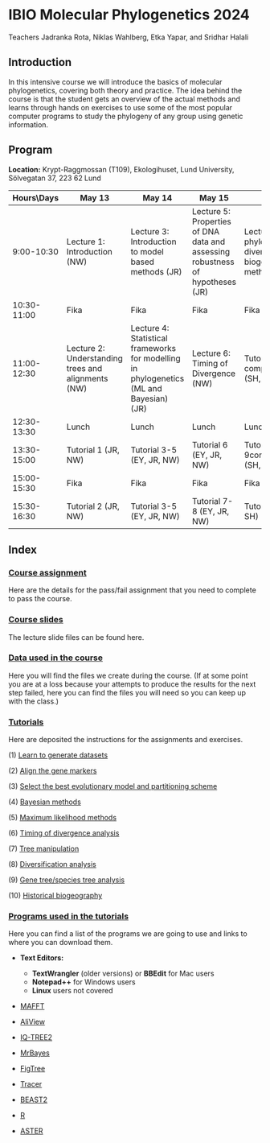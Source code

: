 
# **IBIO Molecular Phylogenetics 2024**

Teachers Jadranka Rota, Niklas Wahlberg, Etka Yapar, and Sridhar Halali

## **Introduction**

In this intensive course we will introduce the basics of molecular phylogenetics, covering both theory and practice. The idea behind the course is that the student gets an overview of the actual methods and learns through hands on exercises to use some of the most popular computer programs to study the phylogeny of any group using genetic information.

## **Program**

**Location:** Krypt-Raggmossan (T109), Ekologihuset, Lund University, Sölvegatan 37, 223 62 Lund

<!--
| Hours\Days | April 25 | April 26 | April 29 | May 2 |
| --- | ---- | ---- | ---- | ---- |
| 9:00-10:30 | Module outline, relevant databases (BOLD, GenBank, Darwin Tree of Life (NW, JR) | Tutorials 3-5 (JR, EY, NW) | Tutorial 6 (JR, EY) | Tutorial 8 (SH) |
| 10:30-12:00 | Introduction to alignments, different file formats (NW) | Tutorial 3-5 (cont.) (JR, EY, NW) | Tutorial 6 (JR, EY, NW) | Tutorial 8 (SH) |
| 12:00-13:00 | Lunch | Lunch | Lunch | Lunch |
| 13:00-14:30 | Tutorial 1 | Tutorials 3-5 (cont.) (JR, EY, NW) |  free | Tutorial 9 (JR, EY) |
| 14:30-16:00 | Tutorial 2 | Tutorials 3-5 (cont.) (JR, EY, NW) | free | Tutorial 9 (JR, EY) |
-->

<!-- | 10:30-12:00 | Introduction to alignments, different file formats (NW) | Tutorial 3-5 (cont.) (JR, EY, NW) | Tutorial 7 (JR, EY, NW) | Tutorial 8 (SH, EY)(cont.) (SH) | -->

| Hours\Days | May 13 | May 14 | May 15 | May 16 |
| --- | ---- | ---- | ---- | ---- |
| 9:00-10:30 | Lecture 1: Introduction (NW) | Lecture 3: Introduction to model based methods (JR) | Lecture 5: Properties of DNA data and assessing robustness of hypotheses (JR) | Lecture 7: Using phylogenies - diversification and biogeography/comparative methods (SH) |
| 10:30-11:00 | Fika | Fika | Fika | Fika |
| 11:00-12:30 | Lecture 2: Understanding trees and alignments (NW) | Lecture 4: Statistical frameworks for modelling in phylogenetics (ML and Bayesian) (JR) | Lecture 6: Timing of Divergence (NW) | Tutorial 9 comparative/biogeography (SH, JR, NW) |
| 12:30-13:30 | Lunch | Lunch | Lunch | Lunch |
| 13:30-15:00 | Tutorial 1 (JR, NW) | Tutorial 3-5 (EY, JR, NW) | Tutorial 6 (EY, JR, NW) | Tutorial 9comparative/biogeography (SH, JR, NW) |
| 15:00-15:30 | Fika | Fika | Fika | Fika |
| 15:30-16:30 | Tutorial 2 (JR, NW) | Tutorial 3-5 (EY, JR, NW) | Tutorial 7-8 (EY, JR, NW) | Tutorial 10 still open (JR, SH) |

<!--  -->




## **Index**

### [Course assignment](./Assignment/)

Here are the details for the pass/fail assignment that you need to complete to pass the course.

### [Course slides](./Lectures/)

The lecture slide files can be found here.


### [Data used in the course](./Data/)

Here you will find the files we create during the course. (If at some point you are at a loss because your attempts to produce the results for the next step failed, here you can find the files you will need so you can keep up with the class.)


### [Tutorials](./Tutorials/)

Here are deposited the instructions for the assignments and exercises.


 (1) [Learn to generate datasets](./Tutorials/1.DatasetManipulation/)
	
 (2) [Align the gene markers](./Tutorials/2.Alignments/)
 
 (3) [Select the best evolutionary model and partitioning scheme](./Tutorials/3.ModelSelection/)
 
 (4) [Bayesian methods](./Tutorials/4.BayesianInference/)
 
 (5) [Maximum likelihood methods](./Tutorials/5.MaximumLikelihood/)
 
 (6) [Timing of divergence analysis](./Tutorials/6.TimingDivergence/)
 
 (7) [Tree manipulation](./Tutorials/7.TreeManipulation/)
 
 (8) [Diversification analysis](./Tutorials/8.Diversification/)
 
 (9) [Gene tree/species tree analysis](./Tutorials/11.ASTRAL/)
 
 (10) [Historical biogeography](./Tutorials/10.Biogeography/)



### [Programs used in the tutorials](./Software/)

Here you can find a list of the programs we are going to use and links to where you can download them.
 
 * **Text Editors:**
   	- **TextWrangler** (older versions) or **BBEdit** for Mac users
   	- **Notepad++** for Windows users
   	- **Linux** users not covered

 * [MAFFT](https://mafft.cbrc.jp/alignment/software/)

 * [AliView](http://www.ormbunkar.se/aliview/downloads/)

 * [IQ-TREE2](http://www.iqtree.org/)
 
 * [MrBayes](http://nbisweden.github.io/MrBayes/)
	
 * [FigTree](http://tree.bio.ed.ac.uk/software/figtree/)

 * [Tracer](https://github.com/beast-dev/tracer/releases/tag/v1.7.1)
 
 * [BEAST2](http://www.beast2.org/)
 
 * [R](https://www.r-project.org/)
 
 * [ASTER](https://github.com/chaoszhang/ASTER)

